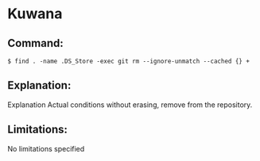# Kuwana

## Command:
```
$ find . -name .DS_Store -exec git rm --ignore-unmatch --cached {} +
```

## Explanation:
Explanation
Actual conditions without erasing, remove from the repository.

## Limitations:
No limitations specified

